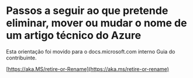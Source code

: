 # <a name="steps-to-follow-when-you-want-to-delete-move-or-rename-an-azure-technical-article"></a>Passos a seguir ao que pretende eliminar, mover ou mudar o nome de um artigo técnico do Azure

Esta orientação foi movido para o docs.microsoft.com interno Guia do contribuinte.

[https://aka.MS/retire-or-Rename](https://aka.ms/retire-or-rename)
